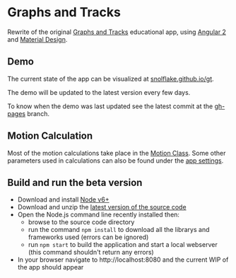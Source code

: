 # Graphs and Tracks

Rewrite of the original [Graphs and Tracks](https://github.com/davidtro/gt) educational app, using [Angular 2](https://angular.io/) and [Material Design](https://material.angular.io/).

## Demo
The current state of the app can be visualized at [snolflake.github.io/gt](https://snolflake.github.io/gt).

The demo will be updated to the latest version every few days.

To know when the demo was last updated see the latest commit at the [gh-pages](https://github.com/snolflake/gt/commits/gh-pages) branch.

## Motion Calculation
Most of the motion calculations take place in the [Motion Class](src/models/motion.ts).
Some other parameters used in calculations can also be found under the [app settings](src/settings.ts).

## Build and run the beta version
- Download and install [Node v6+](https://nodejs.org/en/download/current/)
- Download and unzip the [latest version of the source code](https://github.com/snolflake/gt/archive/master.zip)
- Open the Node.js command line recently installed then:
	- browse to the source code directory
	- run the command `npm install` to download all the librarys and frameworks used (errors can be ignored)
	- run `npm start` to build the application and start a local webserver (this command shouldn't return any errors)
- In your browser navigate to http://localhost:8080 and the current WIP of the app should appear
